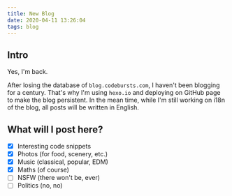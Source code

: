 ```yaml
---
title: New Blog
date: 2020-04-11 13:26:04
tags: blog
---
```


## Intro

Yes, I'm back.

After losing the database of `blog.codebursts.com`, I haven't been blogging for a century. That's why I'm using `hexo.io` and deploying on GitHub page to make the blog persistent.
In the mean time, while I'm still working on i18n of the blog, all posts will be written in English.

## What will I post here?
- [x] Interesting code snippets
- [x] Photos (for food, scenery, etc.)
- [x] Music (classical, popular, EDM)
- [x] Maths (of course)
- [ ] NSFW (there won't be, ever)
- [ ] Politics (no, no)

<!--more-->
